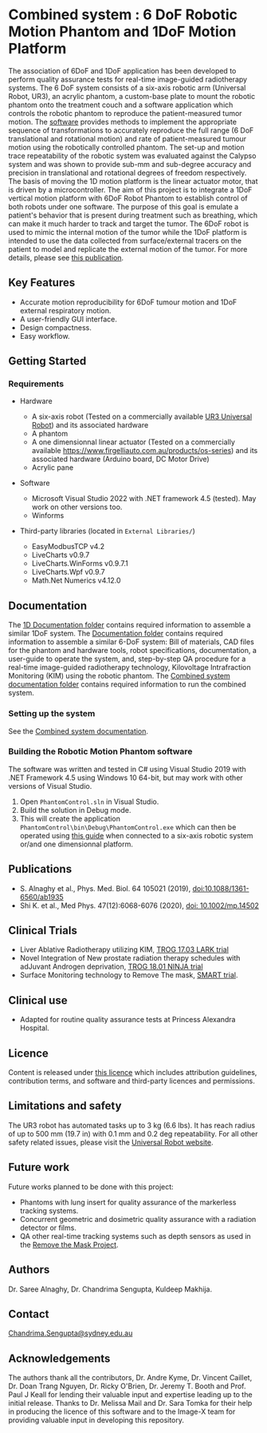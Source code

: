 # Combined system : 6 DoF Robotic Motion Phantom and 1DoF Motion Platform

The association of 6DoF and 1DoF application has been developed to perform quality assurance tests for real-time image-guided radiotherapy systems. The 6 DoF system consists of a six-axis robotic arm (Universal Robot, UR3), an acrylic phantom, a custom-base plate to mount the robotic phantom onto the treatment couch and a software application which controls the robotic phantom to reproduce the patient-measured tumor motion. The [software](https://github.com/ACRF-Image-X-Institute/6-DoF-Robotic-Motion-Phantom/blob/main/PhantomControl.sln) provides methods to implement the appropriate sequence of transformations to accurately reproduce the full range (6 DoF translational and rotational motion) and rate of patient-measured tumour motion using the robotically controlled phantom. The set-up and motion trace repeatability of the robotic system was evaluated against the Calypso system and was shown to provide sub-mm and sub-degree accuracy and precision in translational and rotational degrees of freedom respectively. The basis of moving the 1D motion platform is the linear actuator motor, that is driven by a microcontroller. The aim of this project is to integrate a 1DoF vertical motion platform with 6DoF Robot Phantom to establish control of both robots under one software. The purpose of this goal is emulate a patient's behavior that is present during treatment such as breathing, which can make it much harder to track and target the tumor. The 6DoF robot is used to mimic the internal motion of the tumor while the 1DoF platform is intended to use the data collected from surface/external tracers on the patient to model and replicate the external motion of the tumor. For more details, please see [this publication](https://doi.org/10.1088/1361-6560/ab1935).


## Key Features

- Accurate motion reproducibility for 6DoF tumour motion and 1DoF external respiratory motion.
- A user-friendly GUI interface.
- Design compactness.
- Easy workflow.


## Getting Started
### Requirements
    
  * Hardware
     - A six-axis robot (Tested on a commercially available [UR3 Universal Robot](https://www.universal-robots.com/products/ur3-robot/)) and its associated hardware
     - A phantom
     - A one dimensionnal linear actuator (Tested on a commercially available https://www.firgelliauto.com.au/products/os-series) and its associated hardware (Arduino board, DC Motor Drive)
     - Acrylic pane
  
  * Software 
     - Microsoft Visual Studio 2022 with .NET framework 4.5 (tested). May work on other versions too.  
     - Winforms
  
  * Third-party libraries (located in `External Libraries/`)
     - EasyModbusTCP v4.2
     - LiveCharts v0.9.7
     - LiveCharts.WinForms v0.9.7.1
     - LiveCharts.Wpf v0.9.7
     - Math.Net Numerics v4.12.0
     
## Documentation

The [1D Documentation folder](https://github.com/Image-X-Institute/6-DoF-Robotic-Motion-Phantom/tree/6639bfc80bd9f7605cc3b0b8b9e0a0618c6042e4/1D%20Documentation%20%2B%20Arduino%20IDE%20Code) contains required information to assemble a similar 1DoF system. The [Documentation folder](https://github.com/ACRF-Image-X-Institute/6-DoF-Robotic-Motion-Phantom/tree/main/Documentation) contains required information to assemble a similar 6-DoF system: Bill of materials, CAD files for the phantom and hardware tools, robot specifications, documentation, a user-guide to operate the system, and, step-by-step QA procedure for a real-time image-guided radiotherapy technology, Kilovoltage Intrafraction Monitoring (KIM) using the robotic phantom. The [Combined system documentation folder](https://github.com/Image-X-Institute/6-DoF-Robotic-Motion-Phantom/tree/6639bfc80bd9f7605cc3b0b8b9e0a0618c6042e4/Combined%20system%20documentation) contains required information to run the combined system. 

### Setting up the system

See the [Combined system documentation](https://github.com/Image-X-Institute/6-DoF-Robotic-Motion-Phantom/tree/6639bfc80bd9f7605cc3b0b8b9e0a0618c6042e4/Combined%20system%20documentation).

### Building the Robotic Motion Phantom software

The software was written and tested in C# using Visual Studio 2019 with .NET Framework 4.5 using Windows 10 64-bit, but may work with other versions of Visual Studio.

1. Open `PhantomControl.sln` in Visual Studio.
2. Build the solution in Debug mode.
3. This will create the application `PhantomControl\bin\Debug\PhantomControl.exe` which can then be operated using [this guide](https://github.com/ACRF-Image-X-Institute/6-DoF-Robotic-Motion-Phantom/blob/main/Documentation/Software%20GUI%20Guide.pdf) when connected to a six-axis robotic system or/and one dimensionnal platform.

## Publications

- S. Alnaghy et al., Phys. Med. Biol. 64 105021 (2019), [doi:10.1088/1361-6560/ab1935](https://doi.org/10.1088/1361-6560/ab1935)
- Shi K. et al., Med Phys. 47(12):6068-6076 (2020), [doi: 10.1002/mp.14502](https://aapm.onlinelibrary.wiley.com/doi/full/10.1002/mp.14502)

## Clinical Trials

- Liver Ablative Radiotherapy utilizing KIM, [TROG 17.03 LARK trial](https://www.trog.com.au/1703-LARK) 
- Novel Integration of New prostate radiation therapy schedules with adJuvant Androgen deprivation, [TROG 18.01 NINJA trial](https://www.trog.com.au/1801-NINJA)
- Surface Monitoring technology to Remove The mask, [SMART trial](https://image-x.sydney.edu.au/home/clinical-trials/).

## Clinical use
- Adapted for routine quality assurance tests at Princess Alexandra Hospital.

## Licence

Content is released under [this licence](https://github.com/ACRF-Image-X-Institute/6-DoF-Robotic-Motion-Phantom/blob/a5fb87378eb501c1a9539277ff3f0080b794489e/Copyright%20Notice%20and%20Licence.pdf) which includes attribution guidelines, contribution terms, and software and third-party licences and permissions.

## Limitations and safety 

The UR3 robot has automated tasks up to 3 kg (6.6 lbs). It has reach radius of up to 500 mm (19.7 in) with 0.1 mm and 0.2 deg repeatability. For all other safety related issues, please visit the [Universal Robot website](https://www.universal-robots.com/articles/).

## Future work

Future works planned to be done with this project:

- Phantoms with lung insert for quality assurance of the markerless tracking systems.
- Concurrent geometric and dosimetric quality assurance with a radiation detector or films. 
- QA other real-time tracking systems such as depth sensors as used in the [Remove the Mask Project](https://image-x.sydney.edu.au/home/remove-the-mask/).

## Authors

Dr. Saree Alnaghy, Dr. Chandrima Sengupta, Kuldeep Makhija.

## Contact
Chandrima.Sengupta@sydney.edu.au

## Acknowledgements

The authors thank all the contributors, Dr. Andre Kyme, Dr. Vincent Caillet, Dr. Doan Trang Nguyen, Dr. Ricky O'Brien, Dr. Jeremy T. Booth and Prof. Paul J Keall for lending their valuable input and expertise leading up to the initial release. Thanks to Dr. Melissa Mail and Dr. Sara Tomka for their help in producing the licence of this software and to the Image-X team for providing valuable input in developing this repository.
